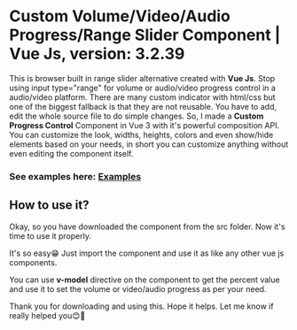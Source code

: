 # Custom Volume/Video/Audio Progress/Range Slider Component | Vue Js, version: 3.2.39
This is browser built in range slider alternative created with **Vue Js**. Stop using input type="range" for volume or audio/video progress control in a audio/video platform. 
There are many custom indicator with html/css but one of the biggest fallback is that they are not reusable. 
You have to add, edit the whole source file to do simple changes. So, I made a **Custom Progress Control** Component in Vue 3 with 
it's powerful composition API. You can customize the look, widths, heights, colors and even show/hide elements based on your needs, in short you can customize anything
without even editing the component itself.

### See examples here: [Examples](https://stackblitz.com/edit/vue-custom-range-slider-example)

## How to use it?

Okay, so you have downloaded the component from the src folder. Now it's time to use it properly.

It's so easy😁 Just import the component and use it as like any other vue js components. 

You can use **v-model** directive on the component
to get the percent value and use it to set the volume or video/audio progress as per your need. 


Thank you for downloading and using this. Hope it helps. Let me know if really helped you😊💖
